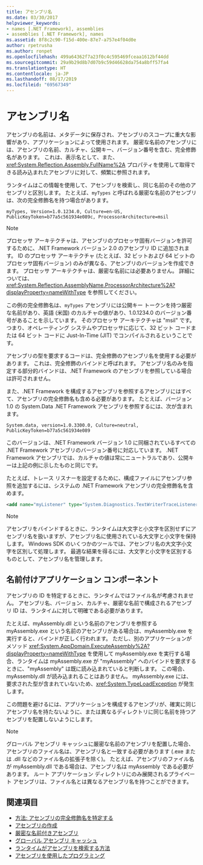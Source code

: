 ```yaml
---
title: アセンブリ名
ms.date: 03/30/2017
helpviewer_keywords:
- names [.NET Framework], assemblies
- assemblies [.NET Framework], names
ms.assetid: 8f8c2c90-f15d-400e-87e7-a757e4f04d0e
author: rpetrusha
ms.author: ronpet
ms.openlocfilehash: 499a64362f7a23f0c4c595469fceaa1612bf44dd
ms.sourcegitcommit: 29a9b29d8b7d07b9c59d46628da754a8bff57fa4
ms.translationtype: HT
ms.contentlocale: ja-JP
ms.lasthandoff: 08/17/2019
ms.locfileid: "69567349"
---
```

# <a name="assembly-names"></a>アセンブリ名
アセンブリの名前は、メタデータに保存され、アセンブリのスコープに重大な影響があり、アプリケーションによって使用されます。 厳密な名前のアセンブリには、アセンブリの名前、カルチャ、公開キー、バージョン番号を含む、完全修飾名があります。 これは、表示名として、また、<xref:System.Reflection.Assembly.FullName%2A> プロパティを使用して取得できる読み込まれたアセンブリに対して、頻繁に参照されます。  
  
 ランタイムはこの情報を使用して、アセンブリを検索し、同じ名前のその他のアセンブリと区別します。 たとえば、`myTypes` と呼ばれる厳密な名前のアセンブリは、次の完全修飾名を持つ場合があります。  
  
```  
myTypes, Version=1.0.1234.0, Culture=en-US, PublicKeyToken=b77a5c561934e089c, ProcessorArchitecture=msil  
```  
  
> [!NOTE]
>  プロセッサ アーキテクチャは、アセンブリのプロセッサ固有バージョンを許可するために、.NET Framework バージョン 2.0 のアセンブリ ID に追加されます。 ID のプロセッサ アーキテクチャ (たとえば、32 ビットおよび 64 ビットのプロセッサ固有バージョン) のみが異なる、アセンブリのバージョンを作成できます。 プロセッサ アーキテクチャは、厳密な名前には必要ありません。 詳細については、<xref:System.Reflection.AssemblyName.ProcessorArchitecture%2A?displayProperty=nameWithType> を参照してください。  
  
 この例の完全修飾名は、`myTypes` アセンブリには公開キー トークンを持つ厳密な名前があり、英語 (米国) のカルチャの値があり、1.0.1234.0 のバージョン番号があることを示しています。 そのプロセッサ アーキテクチャは "msil" です。つまり、オペレーティング システムやプロセッサに応じて、32 ビット コードまたは 64 ビット コードに Just-In-Time (JIT) でコンパイルされるということです。  
  
 アセンブリの型を要求するコードは、完全修飾のアセンブリ名を使用する必要があります。 これは、完全修飾のバインドと呼ばれます。 アセンブリ名のみを指定する部分的バインドは、.NET Framework のアセンブリを参照している場合は許可されません。  
  
 また、.NET Framework を構成するアセンブリを参照するアセンブリにはすべて、アセンブリの完全修飾名も含める必要があります。 たとえば、バージョン 1.0 の System.Data .NET Framework アセンブリを参照するには、次が含まれます。  
  
```  
System.data, version=1.0.3300.0, Culture=neutral, PublicKeyToken=b77a5c561934e089  
```  
  
 このバージョンは、.NET Framework バージョン 1.0 に同梱されているすべての .NET Framework アセンブリのバージョン番号に対応しています。 .NET Framework アセンブリでは、カルチャの値は常にニュートラルであり、公開キーは上記の例に示したものと同じです。  
  
 たとえば、トレース リスナーを設定するために、構成ファイルにアセンブリ参照を追加するには、システムの .NET Framework アセンブリの完全修飾名を含めます。  
  
```xml  
<add name="myListener" type="System.Diagnostics.TextWriterTraceListener, System, Version=1.0.3300.0, Culture=neutral, PublicKeyToken=b77a5c561934e089" initializeData="c:\myListener.log" />  
```  
  
> [!NOTE]
>  アセンブリをバインドするときに、ランタイムは大文字と小文字を区別せずにアセンブリ名を扱いますが、アセンブリ名に使用されている大文字と小文字を保持します。 Windows SDK のいくつかのツールでは、アセンブリ名の大文字小文字を区別して処理します。 最適な結果を得るには、大文字と小文字を区別するものとして、アセンブリ名を管理します。  
  
## <a name="naming-application-components"></a>名前付けアプリケーション コンポーネント  
 アセンブリの ID を特定するときに、ランタイムではファイル名が考慮されません。 アセンブリ名、バージョン、カルチャ、厳密な名前で構成されるアセンブリ ID は、ランタイムに対して明確である必要があります。  
  
 たとえば、myAssembly.dll という名前のアセンブリを参照する myAssembly.exe という名前のアセンブリがある場合は、myAssembly.exe を実行すると、バインドが正しく行われます。 ただし、別のアプリケーションがメソッド <xref:System.AppDomain.ExecuteAssembly%2A?displayProperty=nameWithType> を使用して myAssembly.exe を実行する場合、ランタイムは myAssembly.exe が "myAssembly" へのバインドを要求するときに、"myAssembly" は既に読み込まれていると判断します。 この場合、myAssembly.dll が読み込まれることはありません。 myAssembly.exe には、要求された型が含まれていないため、<xref:System.TypeLoadException> が発生します。  
  
 この問題を避けるには、アプリケーションを構成するアセンブリが、確実に同じアセンブリ名を持たないように、または異なるディレクトリに同じ名前を持つアセンブリを配置しないようにします。  
  
> [!NOTE]
>  グローバル アセンブリ キャッシュに厳密な名前のアセンブリを配置した場合、アセンブリのファイル名は、アセンブリ名と一致する必要があります (.exe または .dll などのファイル名の拡張子を除く)。 たとえば、アセンブリのファイル名が myAssembly.dll である場合は、アセンブリ名は myAssembly である必要があります。 ルート アプリケーション ディレクトリにのみ展開されるプライベート アセンブリは、ファイル名とは異なるアセンブリ名を持つことができます。  
  
## <a name="see-also"></a>関連項目

- [方法: アセンブリの完全修飾名を特定する](../../../docs/framework/app-domains/how-to-determine-assembly-fully-qualified-name.md)
- [アセンブリの作成](../../../docs/framework/app-domains/create-assemblies.md)
- [厳密な名前付きアセンブリ](../../../docs/framework/app-domains/strong-named-assemblies.md)
- [グローバル アセンブリ キャッシュ](../../../docs/framework/app-domains/gac.md)
- [ランタイムがアセンブリを検索する方法](../../../docs/framework/deployment/how-the-runtime-locates-assemblies.md)
- [アセンブリを使用したプログラミング](../../../docs/framework/app-domains/programming-with-assemblies.md)
